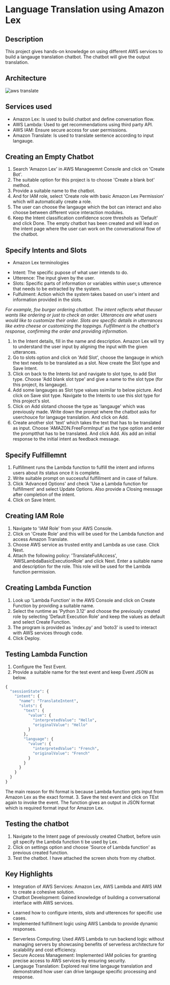 # Language Translation using Amazon Lex

## Description
This project gives hands-on knowledge on using different AWS services to build a langauge translation chatbot. The chatbot will give the output translation.

## Architecture

![aws translate](https://github.com/user-attachments/assets/432983cd-cfe7-4343-bc5f-04390aef07ed)


## Services used
* Amazon Lex: Is used to build chatbot and define conversation flow.
* AWS Lambda: Used to get recommendations using third party API.
* AWS IAM: Ensure secure access for user permissions.
* Amazon Translate: Is used to translate sentence according to input langauge.

## Creating an Empty Chatbot
1. Search 'Amazon Lex' in AWS Manageemnt Console and click on 'Create Bot'.
2. The suitable option for this project is to choose 'Create a blank bot' method.
3. Provide a suitable name to the chatbot.
4. And for IAM role, select 'Create role with basic Amazon Lex Permission' which will automatically create a role.
5. The user can choose the langauge which the bot can interact and also choose between different voice interaction modules.
6. Keep the Intent classification confidence score threshols as 'Default' and click Done. The empty chatbot has been created and will lead on the intent page where the user can work on the conversational flow of the chatbot.

## Specify Intents and Slots
 * Amazon Lex terminologies
- Intent: The specific pupose of what user intends to do.
- Utterence: The input given by the user.
- Slots: Specific parts of information or variables within user;s utterence that needs to be extracted by the system.
- Fulfulment: Action which the system takes based on user's intent and information provided in the slots.

 *For example, foe burger ordering chatbot. The intent reflects what theuser wants like ordering or just to check an order. Utterances are what users would like to customize their order. Slots are specific details in utterrances like extra cheese or customizing the toppings. Fulfillment is the chatbot's response, confirming the order and providing information.*

1. In the Intent details, fill in the name and description. Amazon Lex will try to understand the user input by aligning the input with the given utterances.
2. Go to slots option and click on 'Add Slot', choose the langauge in which the text needs to be translated as a slot. Now create the Slot type and Save Intent.
3. Click on back to the Intents list and navigate to slot type, to add Slot type. Choose 'Add blank slot type' and give a name to the slot type (for this project, its langauge).
4. Add some langauges as Slot type values ssimilar to below picture. And click on Save slot type. Navigate to the Intents to use this slot type for this project's slot.
5. Click on Add slotand choose the type as 'langauge' which was previously made. Write down the prompt where the chatbot asks for userchouce for langauge translation. And click on Add.
6. Create another slot 'text' which takes the text that has to be translated as input. Choose 'AMAZON.FreeFormInput' as the type option and enter the promptthat has to be translated. And click Add. Als add an initial response to the initial intent as feedback message.

## Specify Fulfillemnt
1. Fulfillment runs the Lambda function to fulfill the intent and informs users about its status once it is complete.
2. Write suitable prompt on successful fulfillment and in case of failure.
3. Click 'Advanced Options' and check 'Use a Lambda function for fulfillment' and select Update Options. Also provide a Closing message after completion of the intent.
4. Click on Save Intent.

## Creating IAM Role
1. Navigate to 'IAM Role' from your AWS Console.
2. Click on 'Create Role' and this will be used for the Lambda function and access Amazon Translate.
3. Choose AWS service as trusted entity and Lambda as use case. Click Next.
4. Attach the following policy: 'TranslateFullAccess', 'AWSLambdaBasicExecutionRole' and click Next. Enter a suitable name and description for the role. This role will be used for the Lambda function permission.

## Creating Lambda Function
1. Look up 'Lambda Function' in the AWS Console and click on Create Function by providing a suitable name.
2. Select the runtime as 'Python 3.12' and choose the previously created role by selecting 'Default Execution Role' and keep the values as default and select Create Function.
3. The program is provided as 'index.py' and 'boto3' is used to interact with AWS services through code.
4. Click Deploy.

## Testing Lambda Function
1. Configure the Test Event.
2. Provide a suitable name for the test event and keep Event JSON as below.
```Python
{
  "sessionState": {
    "intent": {
      "name": "TranslateIntent",
      "slots": {
        "text": {
          "value": {
            "interpretedValue": "Hello",
            "originalValue": "Hello"
          }
        },
        "language": {
          "value": {
            "interpretedValue": "French",
            "originalValue": "French"
          }
        }
      }
    }
  }
}
```
The main reason for thi format is because Lambda function gets input from Amazon Lex as the exact format.
3. Save the test event and click on TEst again to invoke the event. The function gives an output in JSON format which is required format input for Amazon Lex.

## Testing the chatbot
1. Navigate to the Intent page of previously created Chatbot, before usin git specify the Lambda function ti be used by Lex.
2. Click on settings option and choose 'Source of Lambda function' as previous created function.
3. Test the chatbot. I have attached the screen shots from my chatbot.

## Key Highlights
* Integration of AWS Services: Amazon Lex, AWS Lambda and AWS IAM to create a cohesive solution.
* Chatbot Development: Gained knowledge of building a conversational interface with AWS services.
+ Learned how to configure intents, slots and utterences for specific use cases.
+ Implemented fulfillment logic using AWS Lambda to provide dynamic responses.
* Serverless Computing: Used AWS Lambda to run backend logic without managing servers by showcasing benefits of serverless architecture for scalability and cost efficiency.
* Secure Access Management: Implemented IAM policies for granting precise access to AWS services by ensuring security.
* Langauge Translation: Explored real time langauge translation and demonstrated how user can drive langauge specific processing and response. 
